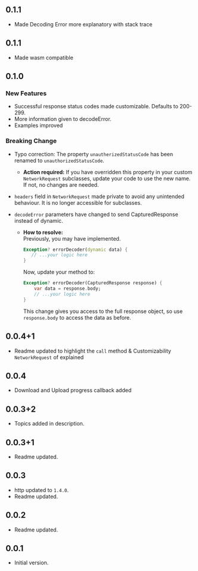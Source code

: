 ## 0.1.1
- Made Decoding Error more explanatory with stack trace

## 0.1.1
- Made wasm compatible

## 0.1.0

### New Features
- Successful response status codes made customizable. Defaults to 200-299. 
- More information given to decodeError.
- Examples improved

### Breaking Change
- Typo correction: The property `unautherizedStatusCode` has been renamed to `unauthorizedStatusCode`.  
    - **Action required:** If you have overridden this property in your custom `NetworkRequest` subclasses, update your code to use the new name. If not, no changes are needed.

- `headers` field in `NetworkRequest` made private to avoid any unintended behaviour. It is no longer accessible for subclasses.

- `decodeError` parameters have changed to send CapturedResponse instead of dynamic.
    - **How to resolve:**  
        Previously, you may have implemented.  
         ```dart
        Exception? errorDecoder(dynamic data) {
            // ...your logic here
        }
        ```
        Now, update your method to:  
        ```dart
        Exception? errorDecoder(CapturedResponse response) {
            var data = response.body;
            // ...your logic here
        }
        ```
        This change gives you access to the full response object, so use `response.body` to access the data as before.

## 0.0.4+1

- Readme updated to highlight the `call` method & Customizability `NetworkRequest` of explained

## 0.0.4

- Download and Upload progress callback added

## 0.0.3+2

- Topics added in description.

## 0.0.3+1

- Readme updated.

## 0.0.3

- http updated to `1.4.0`.
- Readme updated.

## 0.0.2

- Readme updated.

## 0.0.1

- Initial version.